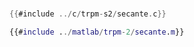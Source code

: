 # 

<div class="tabbed-blocks">


```c
{{#include ../c/trpm-s2/secante.c}}
```

```matlab
{{#include ../matlab/trpm-2/secante.m}}
```

</div>



